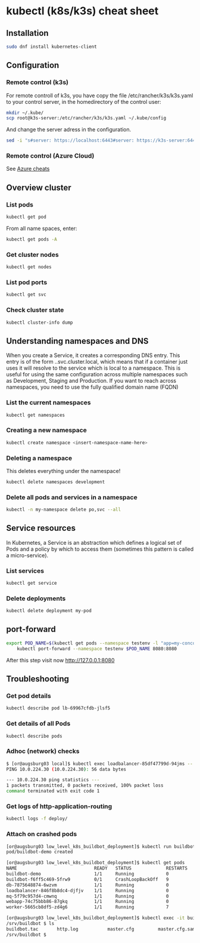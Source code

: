 kubectl (k8s/k3s) cheat sheet
=============================

Installation
------------

```bash
sudo dnf install kubernetes-client
```

Configuration
-------------

### Remote control (k3s) ###


For remote controll of k3s, you have copy the file /etc/rancher/k3s/k3s.yaml 
to your control server, in the homedirectory of the control user:

```bash
mkdir ~/.kube/
scp root@k3s-server:/etc/rancher/k3s/k3s.yaml ~/.kube/config
```

And change the server adress in the configuration.

```bash
sed -i "s#server: https://localhost:6443#server: https://k3s-server:6443#g" ~/.kube/config
```

### Remote control (Azure Cloud) ###

See [Azure cheats](../azure/)


Overview cluster
----------------

### List pods ###

```bash
kubectl get pod
```

From all name spaces, enter:

```bash
kubectl get pods -A
```

### Get cluster nodes ###

```bash
kubectl get nodes
```

### List pod ports ###


```bash
kubectl get svc
```

### Check cluster state ###

```bash
kubectl cluster-info dump
```

Understanding namespaces and DNS
--------------------------------

When you create a Service, it creates a corresponding DNS entry. This entry is
of the form <service-name>.<namespace-name>.svc.cluster.local, which means that
if a container just uses <service-name> it will resolve to the service which
is local to a namespace. This is useful for using the same configuration
across multiple namespaces such as Development, Staging and Production. If
you want to reach across namespaces, you need to use the fully qualified
domain name (FQDN)

### List the current namespaces ###

```bash
kubectl get namespaces
```

### Creating a new namespace ###

```bash
kubectl create namespace <insert-namespace-name-here>
```

### Deleting a namespace ###

This deletes everything under the namespace!

```bash
kubectl delete namespaces development
```

### Delete all pods and services in a namespace ###

```bash
kubectl -n my-namespace delete po,svc --all
```

Service resources
-----------------

In Kubernetes, a Service is an abstraction which defines a logical set of Pods
and a policy by which to access them (sometimes this pattern is called a
micro-service).

### List services ###

```bash
kubectl get service
```

### Delete deployments ###

```bash
kubectl delete deployment my-pod
```

port-forward
------------

```bash
export POD_NAME=$(kubectl get pods --namespace testenv -l "app=my-concourse-web" -o jsonpath="{.items[0].metadata.name}")
    kubectl port-forward --namespace testenv $POD_NAME 8080:8080
```

After this step visit now http://127.0.0.1:8080


Troubleshooting
---------------

### Get pod details ###

```bash
kubectl describe pod lb-69967cfdb-jlsf5

```

### Get details of all Pods ###

```bash
kubectl describe pods
```

### Adhoc (network) checks ###

```bash
$ [or@augsburg03 local]$ kubectl exec loadbalancer-85df47799d-94jms -- ping -c 1 10.0.224.30
PING 10.0.224.30 (10.0.224.30): 56 data bytes

--- 10.0.224.30 ping statistics ---
1 packets transmitted, 0 packets received, 100% packet loss
command terminated with exit code 1

```

### Get logs of http-application-routing ###

```bash
kubectl logs -f deploy/

```

### Attach on crashed pods ###

```bash
[or@augsburg03 low_level_k8s_buildbot_deployment]$ kubectl run buildbot-demo --image=olafradicke/alternativ_buildbot_master:vv2.7.0r6 --restart=Never
pod/buildbot-demo created

[or@augsburg03 low_level_k8s_buildbot_deployment]$ kubectl get pods
NAME                             READY   STATUS             RESTARTS   AGE
buildbot-demo                    1/1     Running            0          11s
buildbot-f6ff5c469-5frw9         0/1     CrashLoopBackOff   9          22m
db-7875648874-6wzvm              1/1     Running            0          26m
loadbalancer-846f8b8dc4-djfjv    1/1     Running            0          26m
mq-5f79c957d4-cmwnq              1/1     Running            0          25m
webapp-74c75bbb86-87gkq          1/1     Running            0          25m
worker-5665cb8df5-zd4g6          1/1     Running            7          25m

[or@augsburg03 low_level_k8s_buildbot_deployment]$ kubectl exec -it buildbot-demo sh
/srv/buildbot $ ls
buildbot.tac       http.log           master.cfg         master.cfg.sample  start_buildbot.sh  twistd.pid
/srv/buildbot $ 
```